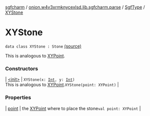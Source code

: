 [sgfcharm](../../../index.md) / [onion.w4v3xrmknycexlsd.lib.sgfcharm.parse](../../index.md) / [SgfType](../index.md) / [XYStone](./index.md)

# XYStone

`data class XYStone : Stone` [(source)](https://github.com/w4v3/sgfcharm/tree/master/sgfcharm/src/main/java/onion/w4v3xrmknycexlsd/lib/sgfcharm/parse/SgfTree.kt#L338)

This is analogous to [XYPoint](../-x-y-point/index.md).

### Constructors

| [&lt;init&gt;](-init-.md) | `XYStone(x: `[`Int`](https://kotlinlang.org/api/latest/jvm/stdlib/kotlin/-int/index.html)`, y: `[`Int`](https://kotlinlang.org/api/latest/jvm/stdlib/kotlin/-int/index.html)`)`<br>This is analogous to [XYPoint](../-x-y-point/index.md).`XYStone(point: XYPoint)` |

### Properties

| [point](point.md) | the [XYPoint](../-x-y-point/index.md) where to place the stone`val point: XYPoint` |

